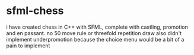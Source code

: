 # sfml-chess
i have created chess in C++ with SFML, complete with castling, promotion and en passant. no 50 move rule or threefold repetition draw
also didn't implement underpromotion because the choice menu would be a bit of a pain to implement
